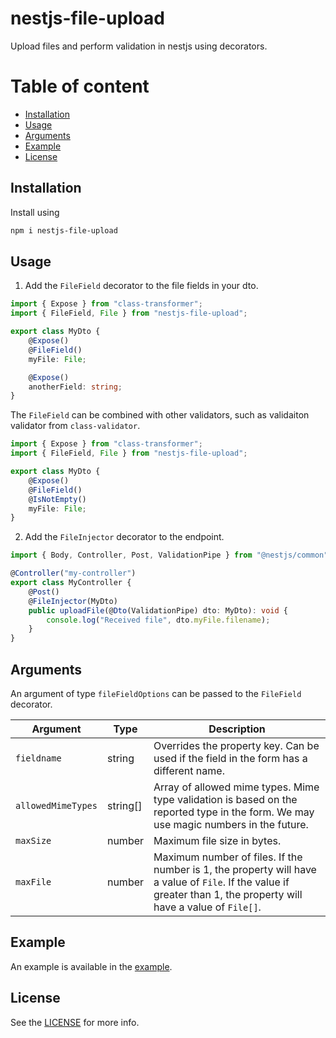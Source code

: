 # nestjs-file-upload

Upload files and perform validation in nestjs using decorators.

# Table of content

- [Installation](#installation)
- [Usage](#usage)
- [Arguments](#arguments)
- [Example](#example)
- [License](#license)

## Installation

Install using
```bash
npm i nestjs-file-upload
```

## Usage

1. Add the `FileField` decorator to the file fields in your dto.

```typescript
import { Expose } from "class-transformer";
import { FileField, File } from "nestjs-file-upload";

export class MyDto {
    @Expose()
    @FileField()
    myFile: File;

    @Expose()
    anotherField: string;
}
```

The `FileField` can be combined with other validators, such as validaiton validator from `class-validator`.

```typescript
import { Expose } from "class-transformer";
import { FileField, File } from "nestjs-file-upload";

export class MyDto {
    @Expose()
    @FileField()
    @IsNotEmpty()
    myFile: File;
}
```

2. Add the `FileInjector` decorator to the endpoint.

```typescript
import { Body, Controller, Post, ValidationPipe } from "@nestjs/common";

@Controller("my-controller")
export class MyController {
    @Post()
    @FileInjector(MyDto)
    public uploadFile(@Dto(ValidationPipe) dto: MyDto): void {
        console.log("Received file", dto.myFile.filename);
    }
}
```

## Arguments

An argument of type `fileFieldOptions` can be passed to the `FileField` decorator.

| Argument           | Type     | Description                                                                                                                                                        |
| ------------------ | -------- | ------------------------------------------------------------------------------------------------------------------------------------------------------------------ |
| `fieldname`        | string   | Overrides the property key. Can be used if the field in the form has a different name.                                                                             |
| `allowedMimeTypes` | string[] | Array of allowed mime types. Mime type validation is based on the reported type in the form. We may use magic numbers in the future.                               |
| `maxSize`          | number   | Maximum file size in bytes.                                                                                                                                        |
| `maxFile`          | number   | Maximum number of files. If the number is 1, the property will have a value of `File`. If the value if greater than 1, the property will have a value of `File[]`. |

## Example

An example is available in the [example](https://github.com/jtplouffe/nestjs-file-upload/tree/master/example).

## License

See the [LICENSE](https://github.com/jtplouffe/nestjs-file-upload/tree/master/LICENSE) for more info.
